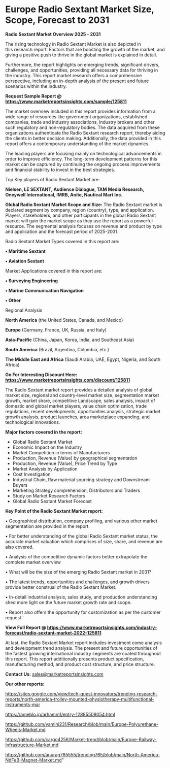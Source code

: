 # Europe Radio Sextant Market Size, Scope, Forecast to 2031

<Strong> Radio Sextant Market Overview 2025 - 2031</strong>

The rising technology in Radio Sextant Market is also depicted in this research report. Factors that are boosting the growth of the market, and giving a positive push to thrive in the global market is explained in detail.

Furthermore, the report highlights on emerging trends, significant drivers, challenges, and opportunities, providing all necessary data for thriving in the industry. This report market research offers a comprehensive perspective, including an in-depth analysis of the present and future scenarios within the industry.

<strong>Request Sample Report @ <a href=https://www.marketreportsinsights.com/sample/125811>https://www.marketreportsinsights.com/sample/125811</a></strong>

The market overview included in this report provides information from a wide range of resources like government organizations, established companies, trade and industry associations, industry brokers and other such regulatory and non-regulatory bodies. The data acquired from these organizations authenticate the Radio Sextant research report, thereby aiding the clients in better decision making. Additionally, the data provided in this report offers a contemporary understanding of the market dynamics.

The leading players are focusing mainly on technological advancements in order to improve efficiency. The long-term development patterns for this market can be captured by continuing the ongoing process improvements and financial stability to invest in the best strategies.

Top Key players of Radio Sextant Market are:

<strong>Nielsen, LE SEXTANT, Audience Dialogue, TAM Media Research, Oneywell International, IMRB, Anite, Nautical Mart Inc.</strong>

<strong><b>Global Radio Sextant Market Scope and Size:</b></strong>
The Radio Sextant market is declared segment by company, region (country), type, and application. Players, stakeholders, and other participants in the global Radio Sextant market will gain the market scope as they use the report as a powerful resource. The segmental analysis focuses on revenue and product by type and application and the forecast period of 2025-2031.

Radio Sextant Market Types covered in this report are:

<strong>• Maritime Sextant

• Aviation Sextant</strong>

Market Applications covered in this report are:

<strong>• Surveying Engineering

• Marine Communication Navigation

• Other</strong> 

Regional Analysis

<strong>North America</strong> (the United States, Canada, and Mexico)

<strong>Europe</strong> (Germany, France, UK, Russia, and Italy)

<strong>Asia-Pacific</strong> (China, Japan, Korea, India, and Southeast Asia)

<strong>South America</strong> (Brazil, Argentina, Colombia, etc.)

<strong>The Middle East and Africa</strong> (Saudi Arabia, UAE, Egypt, Nigeria, and South Africa)

<strong>Go For Interesting Discount Here: <a href=https://www.marketreportsinsights.com/discount/125811>https://www.marketreportsinsights.com/discount/125811</a></strong>

The Radio Sextant market report provides a detailed analysis of global market size, regional and country-level market size, segmentation market growth, market share, competitive Landscape, sales analysis, impact of domestic and global market players, value chain optimization, trade regulations, recent developments, opportunities analysis, strategic market growth analysis, product launches, area marketplace expanding, and technological innovations.

<strong><b>Major factors covered in the report:</b></strong>
<ul>
  <li>Global Radio Sextant Market </li>
  <li>Economic Impact on the Industry</li>
  <li>Market Competition in terms of Manufacturers</li>
  <li>Production, Revenue (Value) by geographical segmentation</li>
  <li>Production, Revenue (Value), Price Trend by Type</li>
  <li>Market Analysis by Application</li>
  <li>Cost Investigation</li>
  <li>Industrial Chain, Raw material sourcing strategy and Downstream Buyers</li>
  <li>Marketing Strategy comprehension, Distributors and Traders</li>
  <li>Study on Market Research Factors</li>
  <li>Global Radio Sextant Market Forecast</li>
</ul>

<strong><b>Key Point of the Radio Sextant Market report:</b></strong>

• Geographical distribution, company profiling, and various other market segmentation are provided in the report.

• For better understanding of the global Radio Sextant market status, the accurate market valuation which comprises of size, share, and revenue are also covered.

• Analysis of the competitive dynamic factors better extrapolate the complete market overview

• What will be the size of the emerging Radio Sextant market in 2031?

• The latest trends, opportunities and challenges, and growth drivers provide better construal of the Radio Sextant Market.

• In-detail industrial analysis, sales study, and production understanding shed more light on the future market growth rate and scope.

• Report also offers the opportunity for customization as per the customer request.

<strong><b>View Full Report @ <a href=https://www.marketreportsinsights.com/industry-forecast/radio-sextant-market-2022-125811>https://www.marketreportsinsights.com/industry-forecast/radio-sextant-market-2022-125811</a></b></strong>


At last, the Radio Sextant Market report includes investment come analysis and development trend analysis. The present and future opportunities of the fastest growing international industry segments are coated throughout this report. This report additionally presents product specification, manufacturing method, and product cost structure, and price structure.

<strong>Contact Us:</strong>
sales@marketreportsinsights.com

<strong>Our other reports:</strong>

<a href=https://sites.google.com/view/tech-quest-innovators/trending-research-reports/north-america-trolley-mounted-physiotherapy-multifunctional-instruments-mar>https://sites.google.com/view/tech-quest-innovators/trending-research-reports/north-america-trolley-mounted-physiotherapy-multifunctional-instruments-mar</a>

<a href=https://ameblo.jp/arhamm1/entry-12885508054.html>https://ameblo.jp/arhamm1/entry-12885508054.html</a>

<a href=https://github.com/yamini231/Research/blob/main/Europe-Polyurethane-Wheels-Market.md>https://github.com/yamini231/Research/blob/main/Europe-Polyurethane-Wheels-Market.md</a>

<a href=https://github.com/cargo4256/Market-trend/blob/main/Europe-Railway-Infrastructure-Market.md>https://github.com/cargo4256/Market-trend/blob/main/Europe-Railway-Infrastructure-Market.md</a>

<a href=https://github.com/anurag765555/trending765/blob/main/North-America-NdFeB-Magnet-Market.md>https://github.com/anurag765555/trending765/blob/main/North-America-NdFeB-Magnet-Market.md</a>"

